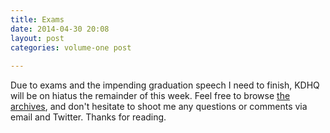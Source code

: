```yaml
---
title: Exams
date: 2014-04-30 20:08
layout: post
categories: volume-one post
 
---
```



Due to exams and the impending graduation speech I need to finish, KDHQ will be on hiatus the remainder of this week. Feel free to browse [the archives](/archives), and don't hesitate to shoot me any questions or comments via email and Twitter. Thanks for reading.

